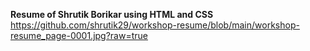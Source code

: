 **Resume of Shrutik Borikar using HTML and CSS**
https://github.com/shrutik29/workshop-resume/blob/main/workshop-resume_page-0001.jpg?raw=true
